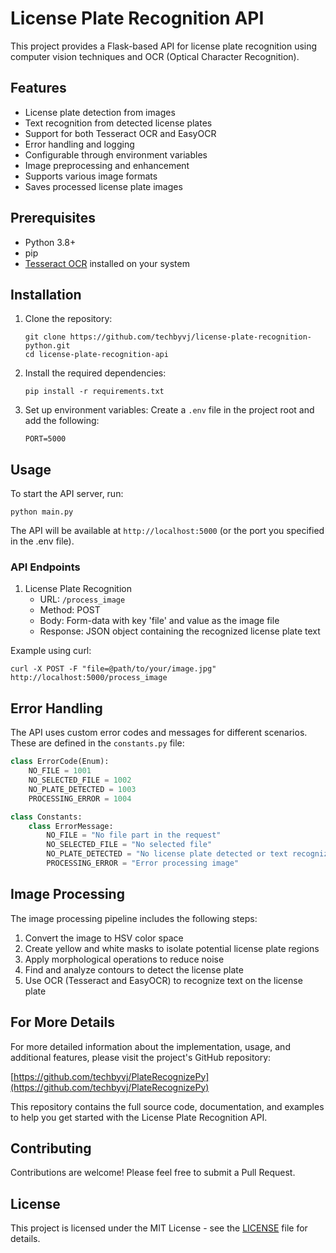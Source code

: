 # License Plate Recognition API

This project provides a Flask-based API for license plate recognition using computer vision techniques and OCR (Optical Character Recognition).

## Features

- License plate detection from images
- Text recognition from detected license plates
- Support for both Tesseract OCR and EasyOCR
- Error handling and logging
- Configurable through environment variables
- Image preprocessing and enhancement
- Supports various image formats
- Saves processed license plate images

## Prerequisites

- Python 3.8+
- pip
- [Tesseract OCR](https://github.com/tesseract-ocr/tesseract#installing-tesseract) installed on your system

## Installation

1. Clone the repository:
   ```
   git clone https://github.com/techbyvj/license-plate-recognition-python.git
   cd license-plate-recognition-api
   ```

2. Install the required dependencies:
   ```
   pip install -r requirements.txt
   ```

3. Set up environment variables:
   Create a `.env` file in the project root and add the following:
   ```
   PORT=5000
   ```

## Usage

To start the API server, run:

```
python main.py
```

The API will be available at `http://localhost:5000` (or the port you specified in the .env file).

### API Endpoints

1. License Plate Recognition
   - URL: `/process_image`
   - Method: POST
   - Body: Form-data with key 'file' and value as the image file
   - Response: JSON object containing the recognized license plate text

Example using curl:
```
curl -X POST -F "file=@path/to/your/image.jpg" http://localhost:5000/process_image
```

## Error Handling

The API uses custom error codes and messages for different scenarios. These are defined in the `constants.py` file:

```python
class ErrorCode(Enum):
    NO_FILE = 1001
    NO_SELECTED_FILE = 1002
    NO_PLATE_DETECTED = 1003
    PROCESSING_ERROR = 1004

class Constants:
    class ErrorMessage:
        NO_FILE = "No file part in the request"
        NO_SELECTED_FILE = "No selected file"
        NO_PLATE_DETECTED = "No license plate detected or text recognized"
        PROCESSING_ERROR = "Error processing image"
```

## Image Processing

The image processing pipeline includes the following steps:

1. Convert the image to HSV color space
2. Create yellow and white masks to isolate potential license plate regions
3. Apply morphological operations to reduce noise
4. Find and analyze contours to detect the license plate
5. Use OCR (Tesseract and EasyOCR) to recognize text on the license plate

## For More Details

For more detailed information about the implementation, usage, and additional features, please visit the project's GitHub repository:

[https://github.com/techbyvj/PlateRecognizePy](https://github.com/techbyvj/PlateRecognizePy)

This repository contains the full source code, documentation, and examples to help you get started with the License Plate Recognition API.

## Contributing

Contributions are welcome! Please feel free to submit a Pull Request.

## License

This project is licensed under the MIT License - see the [LICENSE](LICENSE) file for details.
